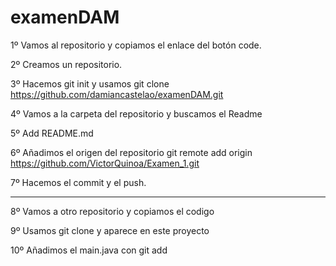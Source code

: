 # examenDAM
1º Vamos al repositorio y copiamos el enlace del botón code.

2º Creamos un repositorio.

3º Hacemos git init y usamos git clone https://github.com/damiancastelao/examenDAM.git

4º Vamos a la carpeta del repositorio y buscamos el Readme

5º Add README.md

6º Añadimos el origen del repositorio git remote add origin https://github.com/VictorQuinoa/Examen_1.git

7º Hacemos el commit y el push.

-----------------------------------------------------------------

8º Vamos a otro repositorio y copiamos el codigo

9º Usamos git clone y aparece en este proyecto

10º Añadimos el main.java con git add
